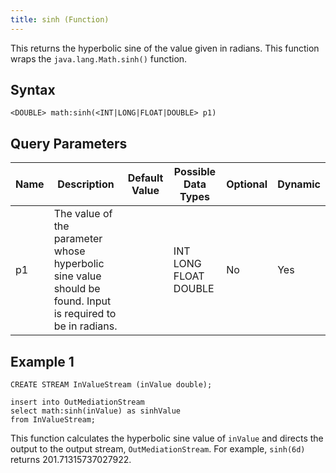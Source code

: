 ```yaml
---
title: sinh (Function)
---
```


This returns the hyperbolic sine of the value given in radians. This function wraps the `java.lang.Math.sinh()` function.

## Syntax

    <DOUBLE> math:sinh(<INT|LONG|FLOAT|DOUBLE> p1)

## Query Parameters

| Name | Description       | Default Value | Possible Data Types   | Optional | Dynamic |
|------|---------------------------------------------|---------------|-----------------------|----------|---------|
| p1   | The value of the parameter whose hyperbolic sine value should be found. Input is required to be in radians. |               | INT LONG FLOAT DOUBLE | No       | Yes     |

## Example 1

    CREATE STREAM InValueStream (inValue double);

    insert into OutMediationStream
    select math:sinh(inValue) as sinhValue
    from InValueStream;

This function calculates the hyperbolic sine value of `inValue` and directs the output to the output stream, `OutMediationStream`. For example, `sinh(6d)` returns 201.71315737027922.
